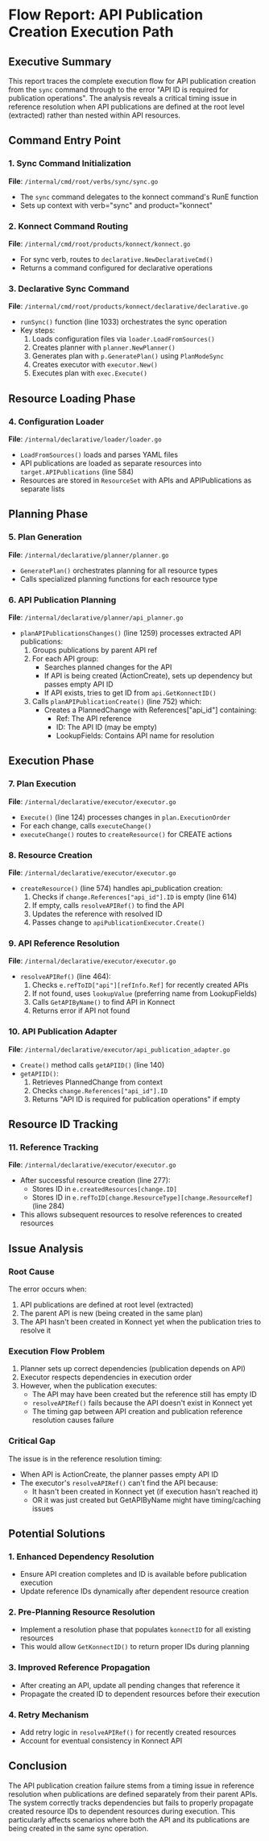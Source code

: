# Flow Report: API Publication Creation Execution Path

## Executive Summary

This report traces the complete execution flow for API publication creation from the `sync` command through to the error "API ID is required for publication operations". The analysis reveals a critical timing issue in reference resolution when API publications are defined at the root level (extracted) rather than nested within API resources.

## Command Entry Point

### 1. Sync Command Initialization
**File**: `/internal/cmd/root/verbs/sync/sync.go`
- The `sync` command delegates to the konnect command's RunE function
- Sets up context with verb="sync" and product="konnect"

### 2. Konnect Command Routing
**File**: `/internal/cmd/root/products/konnect/konnect.go`
- For sync verb, routes to `declarative.NewDeclarativeCmd()`
- Returns a command configured for declarative operations

### 3. Declarative Sync Command
**File**: `/internal/cmd/root/products/konnect/declarative/declarative.go`
- `runSync()` function (line 1033) orchestrates the sync operation
- Key steps:
  1. Loads configuration files via `loader.LoadFromSources()`
  2. Creates planner with `planner.NewPlanner()`
  3. Generates plan with `p.GeneratePlan()` using `PlanModeSync`
  4. Creates executor with `executor.New()`
  5. Executes plan with `exec.Execute()`

## Resource Loading Phase

### 4. Configuration Loader
**File**: `/internal/declarative/loader/loader.go`
- `LoadFromSources()` loads and parses YAML files
- API publications are loaded as separate resources into `target.APIPublications` (line 584)
- Resources are stored in `ResourceSet` with APIs and APIPublications as separate lists

## Planning Phase

### 5. Plan Generation
**File**: `/internal/declarative/planner/planner.go`
- `GeneratePlan()` orchestrates planning for all resource types
- Calls specialized planning functions for each resource type

### 6. API Publication Planning
**File**: `/internal/declarative/planner/api_planner.go`
- `planAPIPublicationsChanges()` (line 1259) processes extracted API publications:
  1. Groups publications by parent API ref
  2. For each API group:
     - Searches planned changes for the API
     - If API is being created (ActionCreate), sets up dependency but passes empty API ID
     - If API exists, tries to get ID from `api.GetKonnectID()`
  3. Calls `planAPIPublicationCreate()` (line 752) which:
     - Creates a PlannedChange with References["api_id"] containing:
       - Ref: The API reference
       - ID: The API ID (may be empty)
       - LookupFields: Contains API name for resolution

## Execution Phase

### 7. Plan Execution
**File**: `/internal/declarative/executor/executor.go`
- `Execute()` (line 124) processes changes in `plan.ExecutionOrder`
- For each change, calls `executeChange()`
- `executeChange()` routes to `createResource()` for CREATE actions

### 8. Resource Creation
**File**: `/internal/declarative/executor/executor.go`
- `createResource()` (line 574) handles api_publication creation:
  1. Checks if `change.References["api_id"].ID` is empty (line 614)
  2. If empty, calls `resolveAPIRef()` to find the API
  3. Updates the reference with resolved ID
  4. Passes change to `apiPublicationExecutor.Create()`

### 9. API Reference Resolution
**File**: `/internal/declarative/executor/executor.go`
- `resolveAPIRef()` (line 464):
  1. Checks `e.refToID["api"][refInfo.Ref]` for recently created APIs
  2. If not found, uses `lookupValue` (preferring name from LookupFields)
  3. Calls `GetAPIByName()` to find API in Konnect
  4. Returns error if API not found

### 10. API Publication Adapter
**File**: `/internal/declarative/executor/api_publication_adapter.go`
- `Create()` method calls `getAPIID()` (line 140)
- `getAPIID()`:
  1. Retrieves PlannedChange from context
  2. Checks `change.References["api_id"].ID`
  3. Returns "API ID is required for publication operations" if empty

## Resource ID Tracking

### 11. Reference Tracking
**File**: `/internal/declarative/executor/executor.go`
- After successful resource creation (line 277):
  - Stores ID in `e.createdResources[change.ID]`
  - Stores ID in `e.refToID[change.ResourceType][change.ResourceRef]` (line 284)
- This allows subsequent resources to resolve references to created resources

## Issue Analysis

### Root Cause
The error occurs when:
1. API publications are defined at root level (extracted)
2. The parent API is new (being created in the same plan)
3. The API hasn't been created in Konnect yet when the publication tries to resolve it

### Execution Flow Problem
1. Planner sets up correct dependencies (publication depends on API)
2. Executor respects dependencies in execution order
3. However, when the publication executes:
   - The API may have been created but the reference still has empty ID
   - `resolveAPIRef()` fails because the API doesn't exist in Konnect yet
   - The timing gap between API creation and publication reference resolution causes failure

### Critical Gap
The issue is in the reference resolution timing:
- When API is ActionCreate, the planner passes empty API ID
- The executor's `resolveAPIRef()` can't find the API because:
  - It hasn't been created in Konnect yet (if execution hasn't reached it)
  - OR it was just created but GetAPIByName might have timing/caching issues

## Potential Solutions

### 1. Enhanced Dependency Resolution
- Ensure API creation completes and ID is available before publication execution
- Update reference IDs dynamically after dependent resource creation

### 2. Pre-Planning Resource Resolution
- Implement a resolution phase that populates `konnectID` for all existing resources
- This would allow `GetKonnectID()` to return proper IDs during planning

### 3. Improved Reference Propagation
- After creating an API, update all pending changes that reference it
- Propagate the created ID to dependent resources before their execution

### 4. Retry Mechanism
- Add retry logic in `resolveAPIRef()` for recently created resources
- Account for eventual consistency in Konnect API

## Conclusion

The API publication creation failure stems from a timing issue in reference resolution when publications are defined separately from their parent APIs. The system correctly tracks dependencies but fails to properly propagate created resource IDs to dependent resources during execution. This particularly affects scenarios where both the API and its publications are being created in the same sync operation.